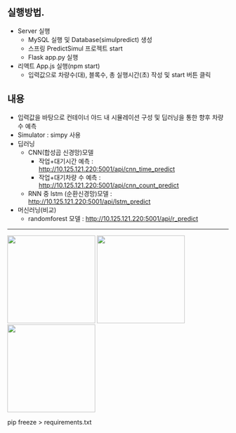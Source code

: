 ## 실행방법.
- Server 실행
	- MySQL 실행 및 Database(simulpredict) 생성
	- 스프링 PredictSimul 프로젝트 start
	- Flask app.py 실행
- 리액트 App.js 실행(npm start)
	- 입력값으로 차량수(대), 블록수, 총 실행시간(초) 작성 및 start 버튼 클릭

## 내용
- 입력값을 바탕으로 컨테이너 야드 내 시뮬레이션 구성 및 딥러닝을 통한 향후 차량 수 예측
- Simulator : simpy 사용
- 딥러닝
	- CNN(합성곱 신경망)모델
		- 작업+대기시간 예측 : http://10.125.121.220:5001/api/cnn_time_predict
		- 작업+대기차량 수 예측 : http://10.125.121.220:5001/api/cnn_count_predict
	- RNN 중 lstm (순환신경망)모델 : http://10.125.121.220:5001/api/lstm_predict
- 머신러닝(비교)
	- randomforest 모델 : http://10.125.121.220:5001/api/r_predict 

------
<img width="200" src="https://github.com/HyeongChank/P7_Simulator/assets/122770625/7074be29-84d9-4b16-8526-a5448c99bc81.gif"/>

<img width="200" src="https://github.com/HyeongChank/P7_Simulator/assets/122770625/5ad11f0e-2cde-49e7-8fe0-5cda92f9bf12.gif"/>

<img width="200" src="https://github.com/HyeongChank/P7_Simulator/assets/122770625/6448b5f8-81ff-43ac-9c23-463cd9c26abe.png"/>


pip freeze > requirements.txt


